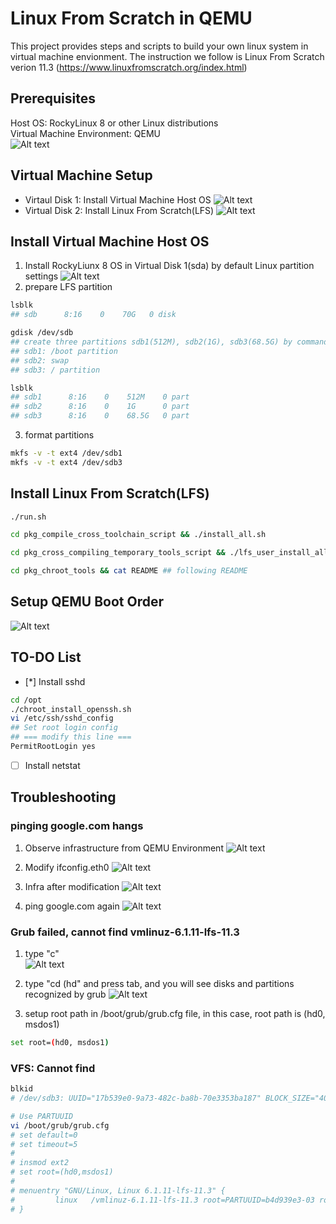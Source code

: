 # Linux From Scratch in QEMU
This project provides steps and scripts to build your own linux system in virtual machine envionment. The instruction we follow is Linux From Scratch verion 11.3 (https://www.linuxfromscratch.org/index.html)

## Prerequisites
Host OS: RockyLinux 8 or other Linux distributions<br />
Virtual Machine Environment: QEMU<br />
![Alt text](img/image.png)<br />

## Virtual Machine Setup
* Virtaul Disk 1: Install Virtual Machine Host OS
![Alt text](img/image-1.png)
* Virtual Disk 2: Install Linux From Scratch(LFS)
![Alt text](img/image-2.png)

## Install Virtual Machine Host OS
1. Install RockyLiunx 8 OS in Virtual Disk 1(sda) by default Linux partition settings
![Alt text](img/image-4.png)
2. prepare LFS partition
```sh
lsblk
## sdb      8:16    0    70G   0 disk

gdisk /dev/sdb
## create three partitions sdb1(512M), sdb2(1G), sdb3(68.5G) by command (ref: https://linux.die.net/man/8/gdisk). Note that sdb2 needs to change type "Linux swap / Solaris"(hex code=82)
## sdb1: /boot partition
## sdb2: swap
## sdb3: / partition

lsblk
## sdb1      8:16    0    512M    0 part
## sdb2      8:16    0    1G      0 part
## sdb3      8:16    0    68.5G   0 part
```
3. format partitions
```sh
mkfs -v -t ext4 /dev/sdb1
mkfs -v -t ext4 /dev/sdb3
```

## Install Linux From Scratch(LFS)
```sh
./run.sh

cd pkg_compile_cross_toolchain_script && ./install_all.sh

cd pkg_cross_compiling_temporary_tools_script && ./lfs_user_install_all.sh

cd pkg_chroot_tools && cat README ## following README
```

## Setup QEMU Boot Order
![Alt text](img/image7.png)

## TO-DO List
- [*] Install sshd
```sh
cd /opt
./chroot_install_openssh.sh
vi /etc/ssh/sshd_config
## Set root login config
## === modify this line ===
PermitRootLogin yes
```


- [ ] Install netstat


## Troubleshooting
### pinging google.com hangs
1. Observe infrastructure from QEMU Environment
![Alt text](img/infra.jpg)

2. Modify ifconfig.eth0
![Alt text](img/image8.png)

3. Infra after modification
![Alt text](img/lfs-networking-infra.jpg)

4. ping google.com again
![Alt text](img/image9.png)

### Grub failed, cannot find vmlinuz-6.1.11-lfs-11.3
1. type "c"  
![Alt text](img/gnu_grub.png)

2. type "cd (hd" and press tab, and you will see disks and partitions recognized by grub
![Alt text](img/find_boot_disk_partition.png)

3. setup root path in /boot/grub/grub.cfg file, in this case, root path is (hd0, msdos1)
```sh
set root=(hd0, msdos1)
```

### VFS: Cannot find
```sh
blkid
# /dev/sdb3: UUID="17b539e0-9a73-482c-ba8b-70e3353ba187" BLOCK_SIZE="4096" TYPE="ext4" PARTUUID="b4d939e3-03"

# Use PARTUUID
vi /boot/grub/grub.cfg
# set default=0
# set timeout=5
#
# insmod ext2
# set root=(hd0,msdos1)
#
# menuentry "GNU/Linux, Linux 6.1.11-lfs-11.3" {
#         linux   /vmlinuz-6.1.11-lfs-11.3 root=PARTUUID=b4d939e3-03 ro
# }



```
